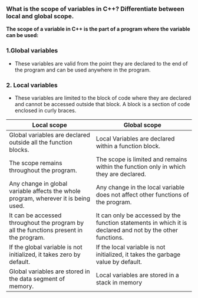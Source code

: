###  What is the scope of variables in C++? Differentiate between local and global scope.


<b>The scope of a variable in C++ is the part of a program where the variable can be used:</b>

### 1.Global variables
- These variables are valid from the point they are declared to the end of the program and can be used anywhere in the program.
### 2. Local variables
- These variables are limited to the block of code where they are declared and cannot be accessed outside that block. A block is a section of code enclosed in curly braces. 

| Local scope | Global scope |
| --- | --- |
Global variables are declared outside all the function blocks. |Local Variables are declared within a function block.
The scope remains throughout the program. |The scope is limited and remains within the function only in which they are declared.
Any change in global variable affects the whole program, wherever it is being used. |Any change in the local variable does not affect other functions of the program.
It can be accessed throughout the program by all the functions present in the program.|It can only be accessed by the function statements in which it is declared and not by the other functions.
If the global variable is not initialized, it takes zero by default.| If the local variable is not initialized, it takes the garbage value by default.
Global variables are stored in the data segment of memory. | Local variables are stored in a stack in memory




